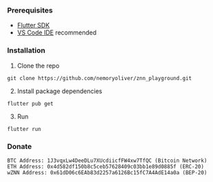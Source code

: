 ### Prerequisites

* [Flutter SDK](https://flutter.dev)
* [VS Code IDE](https://code.visualstudio.com/) recommended

### Installation

1. Clone the repo
```
git clone https://github.com/nemoryoliver/znn_playground.git
```
2. Install package dependencies
```
flutter pub get
```
3. Run
```
flutter run
```

### Donate
```
BTC Address: 1J3vqxLw4DeeDLu7XUcdiicfFW4xw7TfQC (Bitcoin Network)
ETH Address: 0x4d582df150b8c5ceb57628409c03bb1e89d0885f (ERC-20)
wZNN Address: 0x61dD06c6EAb83d2257a6126Bc15fC7A4AdE14a0a (BEP-20)
```